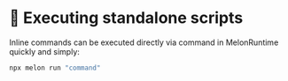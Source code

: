 # 🧵 Executing standalone scripts

Inline commands can be executed directly via command in MelonRuntime quickly and simply:

```bash
npx melon run "command"
```
